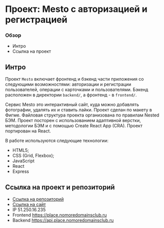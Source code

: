 # Проект: Mesto с авторизацией и регистрацией

### Обзор

* Интро
* Ссылка на проект

**Интро**
------
Проект `Mesto` включает фронтенд и бэкенд части приложения со следующими возможностями: авторизации и регистрации пользователей, операции с карточками и пользователями. Бэкенд расположен в директории `backend/`, а фронтенд - в `frontend/`.

Сервис Mesto это интерактивный сайт, куда можно добавлять фотографии, удалять их и ставить лайки.
Проект сделан по макету в Фигме.
Файловая структура проекта организована по правилам Nested БЭМ.
Проект посторен с использованием адаптивной верстки, методологии БЭМ и c помощью Create React App (CRA). Проект портирован на React.

В работе используются следующие технологии:
 * HTML5;
 * CSS (Grid, Flexbox);
 * JavaScript
 * React
 * Express

**Ссылка на проект и репозиторий**
------
* [Ссылка на репозиторий](https://github.com/t-kerekesha/react-mesto-api-full)
* [Ссылка на сайт](https://place.nomoredomainsclub.ru)
* IP 51.250.16.235
* Frontend  https://place.nomoredomainsclub.ru
* Backend  https://api.place.nomoredomainsclub.ru
